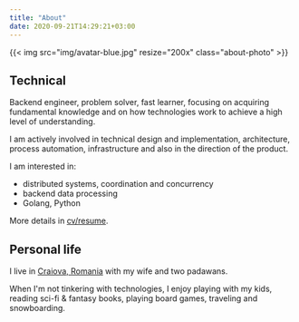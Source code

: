 ```yaml
---
title: "About"
date: 2020-09-21T14:29:21+03:00
---
```


{{< img src="img/avatar-blue.jpg" resize="200x" class="about-photo" >}}

## Technical

Backend engineer, problem solver, fast learner, focusing on
acquiring fundamental knowledge and on how technologies work to achieve a high
level of understanding.

I am actively involved in technical design and implementation, architecture,
process automation, infrastructure and also in the direction of the product.

I am interested in:
* distributed systems, coordination and concurrency
* backend data processing
* Golang, Python

More details in [cv/resume](/cv/).

## Personal life

I live in [Craiova, Romania](https://goo.gl/maps/cddmJ4ihbTyzFJks7) with my wife and two padawans.

When I'm not tinkering with technologies, I enjoy playing with my kids, reading sci-fi & fantasy books, playing board games, traveling and snowboarding.
